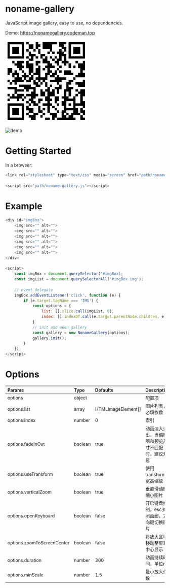 # noname-gallery
JavaScript image gallery, easy to use, no dependencies.

Demo: https://nonamegallery.codeman.top

![二维码](https://github.com/18223781723/noname-gallery/blob/main/src/images/qrcode.png)

![demo](https://github.com/18223781723/noname-gallery/blob/main/src/images/demo.gif)


# Getting Started
In a browser:
```javascript
<link rel="stylesheet" type="text/css" media="screen" href="path/noname-gallery.css">

<script src="path/noname-gallery.js"></script>
```

# Example
```javascript
<div id="imgBox">
    <img src="" alt="">
    <img src="" alt="">
    <img src="" alt="">
    <img src="" alt="">
    <img src="" alt="">
    <img src="" alt="">
</div>

<script>
    const imgBox = document.querySelector('#imgBox);
    const imgList = document.querySelectorAll('#imgBox img');

    // event delegate
    imgBox.addEventListener('click', function (e) {
        if (e.target.tagName === 'IMG') {
            const options = {
                list: [].slice.call(imgList, 0),
                index: [].indexOf.call(e.target.parentNode.children, e.target)
            }
            // init and open gallery
            const gallery = new NonameGallery(options);
            gallery.init();
        }
    });
</script>
```

# Options
| Params | Type | Defaults | Description |
| :---- | :---- | :---- | :---- |
| options | object |  | 配置项 |
| options.list | array | HTMLImageElement[] | 图片列表，必填参数 |
| options.index | number | 0 | 索引 |
| options.fadeInOut | boolean | true | 动画淡入淡出，当缩略图和预览尺寸不匹配时，建议开启 |
| options.useTransform | boolean | true | 使用transform或宽高缩放 |
| options.verticalZoom | boolean | true | 垂直滑动时缩小图片 |
| options.openKeyboard | boolean | false | 开启键盘控制，esc关闭画廊，方向键切换图片 |
| options.zoomToScreenCenter | boolean | false | 将放大区域移动至屏幕中心显示 |
| options.duration | number | 300 | 动画持续时间，单位ms |
| options.minScale | number | 1.5 | 最小放大倍数 |
